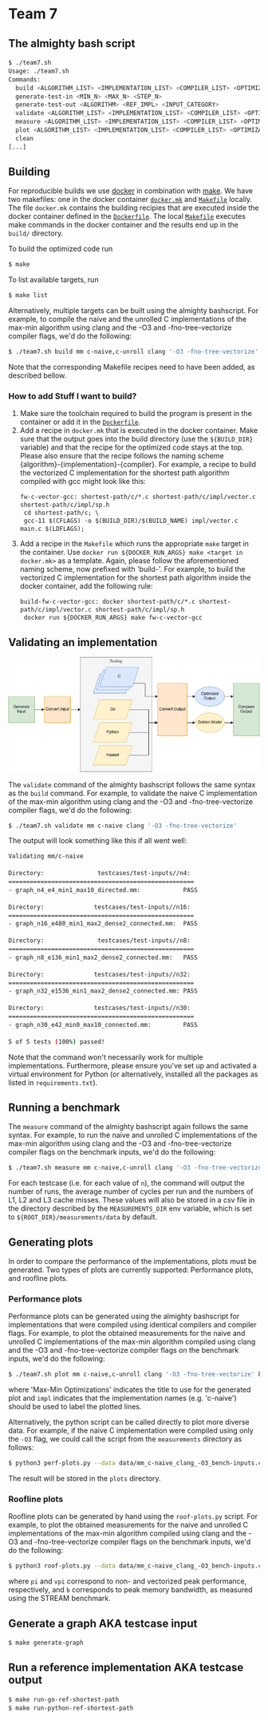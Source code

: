 # Team 7

## The almighty bash script

```bash
$ ./team7.sh
Usage: ./team7.sh
Commands:
  build <ALGORITHM_LIST> <IMPLEMENTATION_LIST> <COMPILER_LIST> <OPTIMIZATIONS_LIST>
  generate-test-in <MIN_N> <MAX_N> <STEP_N>
  generate-test-out <ALGORITHM> <REF_IMPL> <INPUT_CATEGORY>
  validate <ALGORITHM_LIST> <IMPLEMENTATION_LIST> <COMPILER_LIST> <OPTIMIZATIONS_LIST> (<TESTCASES>)
  measure <ALGORITHM_LIST> <IMPLEMENTATION_LIST> <COMPILER_LIST> <OPTIMIZATIONS_LIST> (<INPUT_CATEGORY>)
  plot <ALGORITHM_LIST> <IMPLEMENTATION_LIST> <COMPILER_LIST> <OPTIMIZATIONS_LIST> (<INPUT_CATEGORY>) <PLOT_TITLE> (<PLOT_LABELS_LIST>)
  clean
[...]
```

## Building

For reproducible builds we use [docker](https://www.docker.com/get-started) in combination with [make](https://www.gnu.org/software/make).
We have two makefiles: one in the docker container [`docker.mk`](docker.mk) and [`Makefile`](Makefile) locally.
The file `docker.mk` contains the building recipies that are executed inside the docker container defined in
the [`Dockerfile`](Dockerfile). The local [`Makefile`](Makefile) executes make commands in the docker container
and the results end up in the `build/` directory.

To build the optimized code run

```bash
$ make
```

To list available targets, run

```bash
$ make list
```

Alternatively, multiple targets can be built using the almighty bashscript. For example, to compile the naive and the unrolled C implementations of the max-min algorithm using clang and the -O3 and -fno-tree-vectorize compiler flags, we'd do the following:

```bash
$ ./team7.sh build mm c-naive,c-unroll clang '-O3 -fno-tree-vectorize'
```

Note that the corresponding Makefile recipes need to have been added, as described bellow.

### How to add Stuff I want to build?

1. Make sure the toolchain required to build the program is present in the container or add it in the [`Dockerfile`](Dockerfile).
2. Add a recipe in `docker.mk` that is executed in the docker container. Make sure that the output goes
   into the build directory (use the `${BUILD_DIR}` variable) and that the recipe for the optimized code
   stays at the top. Please also ensure that the recipe follows the naming scheme {algorithm}-{implementation}-{compiler}. For example, a recipe to build the vectorized C implementation for the shortest path algorithm compiled with gcc might look like this:
   ```make
   fw-c-vector-gcc: shortest-path/c/*.c shortest-path/c/impl/vector.c shortest-path/c/impl/sp.h
	cd shortest-path/c; \
	gcc-11 $(CFLAGS) -o $(BUILD_DIR)/$(BUILD_NAME) impl/vector.c main.c $(LDFLAGS);
   ```
3. Add a recipe in the `Makefile` which runs the appropriate `make` target in the container. Use
   `docker run ${DOCKER_RUN_ARGS} make <target in docker.mk>` as a template. Again, please follow the aforementioned naming scheme, now prefixed with 'build-'. For example, to build the vectorized C implementation for the shortest path algorithm inside the docker container, add the following rule:
   ```make
   build-fw-c-vector-gcc: docker shortest-path/c/*.c shortest-path/c/impl/vector.c shortest-path/c/impl/sp.h
	docker run ${DOCKER_RUN_ARGS} make fw-c-vector-gcc
   ```

## Validating an implementation

![ASL Overview](./assets/ASL_Overview.png)

The `validate` command of the almighty bashscript follows the same syntax as the `build` command. For example, to validate the naive C implementation of the max-min algorithm using clang and the -O3 and -fno-tree-vectorize compiler flags, we'd do the following:

```bash
$ ./team7.sh validate mm c-naive clang '-O3 -fno-tree-vectorize'
```

The output will look something like this if all went well:

```bash
Validating mm/c-naive

Directory:               testcases/test-inputs//n4:
====================================================
- graph_n4_e4_min1_max10_directed.mm:            PASS

Directory:              testcases/test-inputs//n16:
====================================================
- graph_n16_e480_min1_max2_dense2_connected.mm:  PASS

Directory:               testcases/test-inputs//n8:
====================================================
- graph_n8_e136_min1_max2_dense2_connected.mm:   PASS

Directory:              testcases/test-inputs//n32:
====================================================
- graph_n32_e1536_min1_max2_dense2_connected.mm: PASS

Directory:              testcases/test-inputs//n30:
====================================================
- graph_n30_e42_min0_max10_connected.mm:         PASS

5 of 5 tests (100%) passed!
```

Note that the command won't necessarily work for multiple implementations. Furthermore, please ensure you've set up and activated a virtual environment for Python (or alternatively, installed all the packages as listed in `requirements.txt`).

## Running a benchmark

The `measure` command of the almighty bashscript again follows the same syntax. For example, to run the naive and unrolled C implementations of the max-min algorithm using clang and the -O3 and -fno-tree-vectorize compiler flags on the benchmark inputs, we'd do the following:

```bash
$ ./team7.sh measure mm c-naive,c-unroll clang '-O3 -fno-tree-vectorize' bench-inputs
```

For each testcase (i.e. for each value of `n`), the command will output the number of runs, the average number of cycles per run and the numbers of L1, L2 and L3 cache misses. These values will also be stored in a csv file in the directory described by the `MEASUREMENTS_DIR` env variable, which is set to `${ROOT_DIR}/measurements/data` by default.

## Generating plots

In order to compare the performance of the implementations, plots must be generated. Two types of plots are currently supported: Performance plots, and roofline plots.

### Performance plots

Performance plots can be generated using the almighty bashscript for implementations that were compiled using identical compilers and compiler flags. For example, to plot the obtained measurements for the naive and unrolled C implementations of the max-min algorithm compiled using clang and the -O3 and -fno-tree-vectorize compiler flags on the benchmark inputs, we'd do the following:

```bash
$ ./team7.sh plot mm c-naive,c-unroll clang '-O3 -fno-tree-vectorize' bench-inputs 'Max-Min Optimizations' impl
```

where 'Max-Min Optimizations' indicates the title to use for the generated plot and `impl` indicates that the implementation names (e.g. 'c-naive') should be used to label the plotted lines.

Alternatively, the python script can be called directly to plot more diverse data. For example, if the naive C implementation were compiled using only the `-O3` flag, we could call the script from the `measurements` directory as follows:

```bash
$ python3 perf-plots.py --data data/mm_c-naive_clang_-O3_bench-inputs.csv data/mm_c-unroll_clang_-O3_-fno-tree-vectorize_bench-inputs.csv --plot plots --title 'Max-Min Optimizations' --labels impl --output 'mm-optimizations' -pi 2.0 -vpi 8.0
```

The result will be stored in the `plots` directory.

### Roofline plots

Roofline plots can be generated by hand using the `roof-plots.py` script. For example, to plot the obtained measurements for the naive and unrolled C implementations of the max-min algorithm compiled using clang and the -O3 and -fno-tree-vectorize compiler flags on the benchmark inputs, we'd do the following:

```bash
$ python3 roof-plots.py --data data/mm_c-naive_clang_-O3_bench-inputs.csv data/mm_c-unroll_clang_-O3_-fno-tree-vectorize_bench-inputs.csv --plot plots --title 'Max-Min Optimizations' --labels opts --output 'mm-optimizations-roofline' -pi 2.0 -vpi 8.0 -b 32
```

where `pi` and `vpi` correspond to non- and vectorized peak performance, respectively, and `b` corresponds to peak memory bandwidth, as measured using the STREAM benchmark.

## Generate a graph AKA testcase input

```bash
$ make generate-graph
```

## Run a reference implementation AKA testcase output

```bash
$ make run-go-ref-shortest-path
$ make run-python-ref-shortest-path
```
